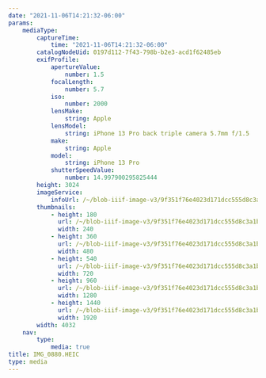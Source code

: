 ```yaml
---
date: "2021-11-06T14:21:32-06:00"
params:
    mediaType:
        captureTime:
            time: "2021-11-06T14:21:32-06:00"
        catalogNodeUid: 0197d112-7f43-798b-b2e3-acd1f62485eb
        exifProfile:
            apertureValue:
                number: 1.5
            focalLength:
                number: 5.7
            iso:
                number: 2000
            lensMake:
                string: Apple
            lensModel:
                string: iPhone 13 Pro back triple camera 5.7mm f/1.5
            make:
                string: Apple
            model:
                string: iPhone 13 Pro
            shutterSpeedValue:
                number: 14.997900295825444
        height: 3024
        imageService:
            infoUrl: /~/blob-iiif-image-v3/9f351f76e4023d171dcc555d8c3a1bc4e2fcb2fe97f29a4915546302c1a48ce2/info.json
        thumbnails:
            - height: 180
              url: /~/blob-iiif-image-v3/9f351f76e4023d171dcc555d8c3a1bc4e2fcb2fe97f29a4915546302c1a48ce2/full/240%2C180/0/default.jpg
              width: 240
            - height: 360
              url: /~/blob-iiif-image-v3/9f351f76e4023d171dcc555d8c3a1bc4e2fcb2fe97f29a4915546302c1a48ce2/full/480%2C360/0/default.jpg
              width: 480
            - height: 540
              url: /~/blob-iiif-image-v3/9f351f76e4023d171dcc555d8c3a1bc4e2fcb2fe97f29a4915546302c1a48ce2/full/720%2C540/0/default.jpg
              width: 720
            - height: 960
              url: /~/blob-iiif-image-v3/9f351f76e4023d171dcc555d8c3a1bc4e2fcb2fe97f29a4915546302c1a48ce2/full/1280%2C960/0/default.jpg
              width: 1280
            - height: 1440
              url: /~/blob-iiif-image-v3/9f351f76e4023d171dcc555d8c3a1bc4e2fcb2fe97f29a4915546302c1a48ce2/full/1920%2C1440/0/default.jpg
              width: 1920
        width: 4032
    nav:
        type:
            media: true
title: IMG_0880.HEIC
type: media
---
```

